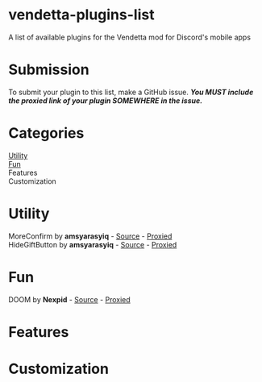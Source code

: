 # vendetta-plugins-list
A list of available plugins for the Vendetta mod for Discord's mobile apps
# Submission
To submit your plugin to this list, make a GitHub issue. ***You MUST include the **proxied** link of your plugin SOMEWHERE in the issue.***
# Categories
[Utility](https://github.com/jdev082/vendetta-pluggins-list/blob/main/README.md#Categories) \
[Fun](https://github.com/jdev082/vendetta-pluggins-list/blob/main/README.md#Fun) \
Features \
Customization
# Utility 
MoreConfirm by **amsyarasyiq** - [Source](https://github.com/amsyarasyiq/letup/tree/main/plugins/MoreConfirm) - [Proxied](https://amsyarasyiq.github.io/letup/MoreConfirm) \
HideGiftButton by **amsyarasyiq** - [Source](https://github.com/amsyarasyiq/letup/tree/main/plugins/HideGiftButton) - [Proxied](https://amsyarasyiq.github.io/letup/HideGiftButton)
# Fun
DOOM by **Nexpid** - [Source](https://github.com/nexpid/VendettaPlugins/tree/main/plugins/doom) - [Proxied](https://vd-plugins.github.io/proxy/vendetta.nexpid.xyz/doom/)
# Features
# Customization
